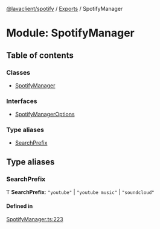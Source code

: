 [@lavaclient/spotify](../README.md) / [Exports](../modules.md) / SpotifyManager

# Module: SpotifyManager

## Table of contents

### Classes

- [SpotifyManager](../classes/spotifymanager.spotifymanager-1.md)

### Interfaces

- [SpotifyManagerOptions](../interfaces/spotifymanager.spotifymanageroptions.md)

### Type aliases

- [SearchPrefix](spotifymanager.md#searchprefix)

## Type aliases

### SearchPrefix

Ƭ **SearchPrefix**: ``"youtube"`` \| ``"youtube music"`` \| ``"soundcloud"``

#### Defined in

[SpotifyManager.ts:223](https://github.com/Lavaclient/plugins/blob/9c6d497/packages/spotify/src/SpotifyManager.ts#L223)
